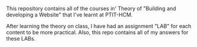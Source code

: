 This repository contains all of the courses in' Theory of "Building and developing a Website" that I've learnt at PTIT-HCM.

After learning the theory on class, I have had an assignment "LAB" for each content to be more practical. 
Also, this repo contains all of my answers for these LABs.
